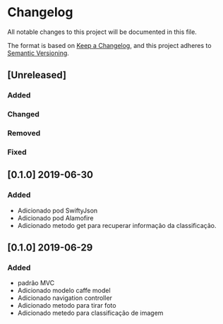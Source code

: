 # Changelog
All notable changes to this project will be documented in this file.

The format is based on [Keep a Changelog](https://keepachangelog.com/en/1.0.0/),
and this project adheres to [Semantic Versioning](https://semver.org/spec/v2.0.0.html).

## [Unreleased]

### Added
### Changed
### Removed
### Fixed

## [0.1.0] 2019-06-30
### Added
- Adicionado pod SwiftyJson
- Adicionado pod Alamofire
- Adicionado metodo get para recuperar informação da classificação.

## [0.1.0] 2019-06-29
### Added
- padrão MVC
- Adicionado modelo caffe model
- Adicionado navigation controller
- Adicionado metodo para tirar foto
- Adicionado metedo para classificação de imagem
